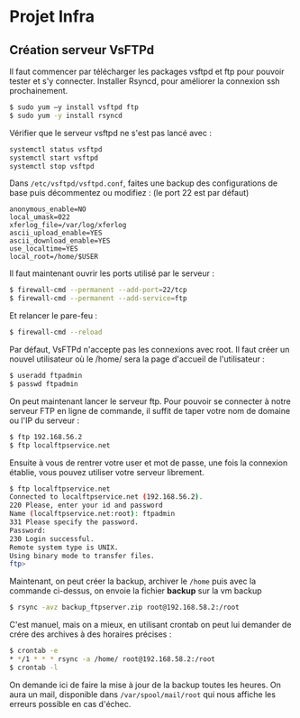 # Projet Infra

## Création serveur VsFTPd

Il faut commencer par télécharger les packages vsftpd et ftp pour pouvoir tester et s'y connecter.
Installer Rsyncd, pour améliorer la connexion ssh prochainement.

```bash
$ sudo yum –y install vsftpd ftp
$ sudo yum -y install rsyncd
```

Vérifier que le serveur vsftpd ne s'est pas lancé avec :

```bash
systemctl status vsftpd
systemctl start vsftpd
systemctl stop vsftpd
```


Dans `/etc/vsftpd/vsftpd.conf`, faites une backup des configurations de base puis décommentez ou modifiez :
(le port 22 est par défaut)

```
anonymous_enable=NO
local_umask=022
xferlog_file=/var/log/xferlog
ascii_upload_enable=YES
ascii_download_enable=YES
use_localtime=YES
local_root=/home/$USER
```

Il faut maintenant ouvrir les ports utilisé par le serveur : 

```bash
$ firewall-cmd --permanent --add-port=22/tcp
$ firewall-cmd --permanent --add-service=ftp
```

Et relancer le pare-feu :

```bash
$ firewall-cmd --reload
```

Par défaut, VsFTPd n'accepte pas les connexions avec root.
Il faut créer un nouvel utilisateur où le /home/ sera la page d'accueil de l'utilisateur :

```bash
$ useradd ftpadmin
$ passwd ftpadmin
```

On peut maintenant lancer le serveur ftp.
Pour pouvoir se connecter à notre serveur FTP en ligne de commande, il suffit de taper votre nom de domaine ou l'IP du serveur : 

```bash
$ ftp 192.168.56.2
$ ftp localftpservice.net
```

Ensuite à vous de rentrer votre user et mot de passe, une fois la connexion établie, vous pouvez utiliser votre serveur librement.

```bash
$ ftp localftpservice.net
Connected to localftpservice.net (192.168.56.2).
220 Please, enter your id and password
Name (localftpservice.net:root): ftpadmin
331 Please specify the password.
Password:
230 Login successful.
Remote system type is UNIX.
Using binary mode to transfer files.
ftp> 
```

Maintenant, on peut créer la backup, archiver le `/home` puis avec la commande ci-dessus, on envoie la fichier **backup** sur la vm backup
 
```bash
$ rsync -avz backup_ftpserver.zip root@192.168.58.2:/root
```

C'est manuel, mais on a mieux, en utilisant crontab on peut lui demander de crére des archives à des horaires précises :

```bash
$ crontab -e
* */1 * * * rsync -a /home/ root@192.168.58.2:/root
$ crontab -l
```

On demande ici de faire la mise à jour de la backup toutes les heures.
On aura un mail, disponible dans `/var/spool/mail/root` qui nous affiche les erreurs possible en cas d'échec.